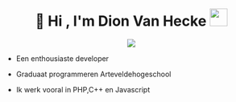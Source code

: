 <h1 align="center"><b>👋 Hi , I'm Dion Van Hecke </b><img src="https://media.giphy.com/media/hvRJCLFzcasrR4ia7z/giphy.gif" width="35"></h1>

<p align="center">
  <a><img src="https://readme-typing-svg.herokuapp.com?font=Time+New+Roman&color=cyan&size=25&center=true&vCenter=true&width=600&height=100&lines=Student @ Arteveldehogeschool"></a>
</p>


- Een enthousiaste developer 
- Graduaat programmeren Arteveldehogeschool

- Ik werk vooral in PHP,C++ en Javascript

